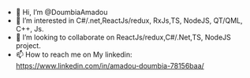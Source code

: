 - 👋 Hi, I’m @DoumbiaAmadou
- 👀 I’m interested in C#/.net,ReactJs/redux, RxJs,TS, NodeJS, QT/QML, C++, Js.
- 💞️ I’m looking to collaborate on ReactJs/redux,C#/.Net,TS, NodeJS project.
- 📫 How to reach me  on My linkedin: https://www.linkedin.com/in/amadou-doumbia-78156baa/
<!---
DoumbiaAmadou/DoumbiaAmadou is a ✨ special ✨ repository because its `README.md` (this file) appears on your GitHub profile.
You can click the Preview link to take a look at your changes.
--->
